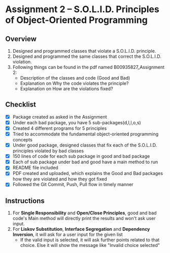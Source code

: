 # Assignment 2 – S.O.L.I.D. Principles of Object-Oriented Programming

## **Overview** ##
1. Designed and programmed classes that violate a S.O.L.I.D. principle.
2. Designed and programmed the same classes that correct the S.O.L.I.D. violation.
3. Following things can be found in the pdf named B00935827_Assignment 2:
   - Description of the classes and code (Good and Bad)
   - Explanation on Why the code violates the principle?
   - Explanation on How are the violations fixed?

## **Checklist** ##
- [x] Package created as asked in the Assignment
- [x] Under each bad package, you have 5 sub-packages(d,I,l,o,s)
- [x] Created 4 different programs for 5 principles
- [x] Tried to accommodate the fundamental object-oriented programming concepts
- [x] Under good package, designed classes that fix each of the S.O.L.I.D. principles violated by bad classes 
- [x] 150 lines of code for each sub package in good and bad package
- [x] Each of sub package under bad and good have a main method to run
- [x] README file included
- [x] PDF created and uploaded, which explains the Good and Bad packages how they are violated and how they got fixed
- [x] Followed the Git Commit, Push, Pull flow in timely manner

## **Instructions** ##

1. For **Single Responsibility** and **Open/Close Principles**, good and bad code's Main method will directly print the results and won't ask user input.
2. For **Liskov Substitution**, **Interface Segregation** and **Dependency Inversion**, it will ask for a user input for the given list
   - If the valid input is selected, it will ask further points related to that choice. Else it will show the message like "Invalid choice selected"
